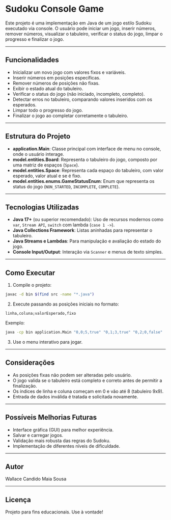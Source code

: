 # Sudoku Console Game

Este projeto é uma implementação em Java de um jogo estilo Sudoku executado via console. O usuário pode iniciar um jogo, inserir números, remover números, visualizar o tabuleiro, verificar o status do jogo, limpar o progresso e finalizar o jogo.

---

## Funcionalidades

- Inicializar um novo jogo com valores fixos e variáveis.
- Inserir números em posições específicas.
- Remover números de posições não fixas.
- Exibir o estado atual do tabuleiro.
- Verificar o status do jogo (não iniciado, incompleto, completo).
- Detectar erros no tabuleiro, comparando valores inseridos com os esperados.
- Limpar todo o progresso do jogo.
- Finalizar o jogo ao completar corretamente o tabuleiro.

---

## Estrutura do Projeto

- **application.Main**: Classe principal com interface de menu no console, onde o usuário interage.
- **model.entities.Board**: Representa o tabuleiro do jogo, composto por uma matriz de espaços (`Space`).
- **model.entities.Space**: Representa cada espaço do tabuleiro, com valor esperado, valor atual e se é fixo.
- **model.entities.enums.GameStatusEnum**: Enum que representa os status do jogo (`NON_STARTED`, `INCOMPLETE`, `COMPLETE`).

---

## Tecnologias Utilizadas

- **Java 17+** (ou superior recomendado): Uso de recursos modernos como `var`, `Stream API`, `switch` com lambda (`case 1 ->`).
- **Java Collections Framework**: Listas aninhadas para representar o tabuleiro.
- **Java Streams e Lambdas**: Para manipulação e avaliação do estado do jogo.
- **Console Input/Output**: Interação via `Scanner` e menus de texto simples.

---

## Como Executar

1. Compile o projeto:

```bash
javac -d bin $(find src -name "*.java")
```

2. Execute passando as posições iniciais no formato:

```
linha,coluna;valorEsperado,fixo
```

Exemplo:

```bash
java -cp bin application.Main "0,0;5,true" "0,1;3,true" "0,2;0,false" ...
```

3. Use o menu interativo para jogar.

---

## Considerações

- As posições fixas não podem ser alteradas pelo usuário.
- O jogo valida se o tabuleiro está completo e correto antes de permitir a finalização.
- Os índices de linha e coluna começam em 0 e vão até 8 (tabuleiro 9x9).
- Entrada de dados inválida é tratada e solicitada novamente.

---

## Possíveis Melhorias Futuras

- Interface gráfica (GUI) para melhor experiência.
- Salvar e carregar jogos.
- Validação mais robusta das regras do Sudoku.
- Implementação de diferentes níveis de dificuldade.

---

## Autor

Wallace Candido Maia Sousa

---

## Licença

Projeto para fins educacionais. Use à vontade!